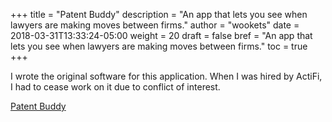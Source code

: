 +++
title = "Patent Buddy"
description = "An app that lets you see when lawyers are making moves between firms."
author = "wookets"
date = 2018-03-31T13:33:24-05:00
weight = 20
draft = false
bref = "An app that lets you see when lawyers are making moves between firms."
toc = true
+++

I wrote the original software for this application. When I was hired by ActiFi, I had to cease work on it due to conflict of interest. 

[Patent Buddy](http://www.patentbuddy.com/)
